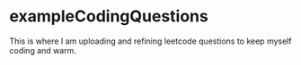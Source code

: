 # exampleCodingQuestions
This is where I am uploading and refining leetcode questions to keep myself coding and warm.
